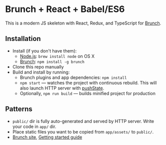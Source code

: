 # Brunch + React + Babel/ES6

This is a modern JS skeleton with React, Redux, and TypeScript for [Brunch](http://brunch.io).


## Installation

* Install (if you don't have them):
    * [Node.js](http://nodejs.org): `brew install node` on OS X
    * [Brunch](http://brunch.io): `npm install -g brunch`
* Clone this repo manually
* Build and install by running:
    * Brunch plugins and app dependencies: `npm install`
    * `npm start` — watches the project with continuous rebuild. This will also launch HTTP server with [pushState](https://developer.mozilla.org/en-US/docs/Web/Guide/API/DOM/Manipulating_the_browser_history).
    * Optionally, `npm run build` — builds minified project for production


## Patterns

* `public/` dir is fully auto-generated and served by HTTP server.  Write your code in `app/` dir.
* Place static files you want to be copied from `app/assets/` to `public/`.
* [Brunch site](http://brunch.io), [Getting started guide](https://github.com/brunch/brunch-guide#readme)
